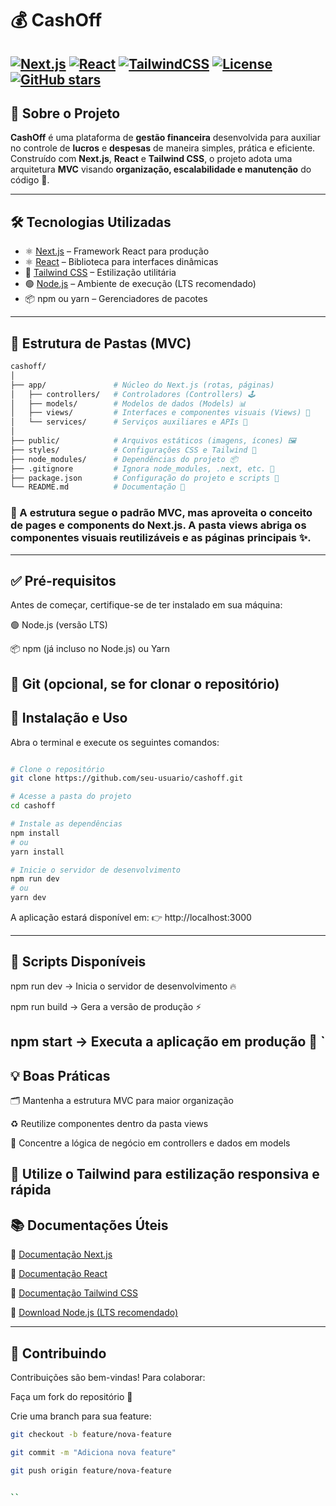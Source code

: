 # 💰 CashOff

[![Next.js](https://img.shields.io/badge/Next.js-13.5.1-black?logo=next.js)](https://nextjs.org/docs) 
[![React](https://img.shields.io/badge/React-18.3.0-blue?logo=react)](https://react.dev/) 
[![TailwindCSS](https://img.shields.io/badge/TailwindCSS-3.5.0-teal?logo=tailwind-css)](https://tailwindcss.com/docs) 
[![License](https://img.shields.io/badge/License-MIT-green)](LICENSE) 
[![GitHub stars](https://img.shields.io/github/stars/Andromeda067/CashOff)](https://github.com/seu-usuario/cashoff/stargazers)
---

## 📌 Sobre o Projeto

**CashOff** é uma plataforma de **gestão financeira** desenvolvida para auxiliar no controle de **lucros** e **despesas** de maneira simples, prática e eficiente.  
Construído com **Next.js**, **React** e **Tailwind CSS**, o projeto adota uma arquitetura **MVC** visando **organização, escalabilidade e manutenção** do código 🚀.

---

## 🛠 Tecnologias Utilizadas

- ⚛️ [Next.js](https://nextjs.org/docs) – Framework React para produção
- ⚛️ [React](https://react.dev/) – Biblioteca para interfaces dinâmicas
- 🎨 [Tailwind CSS](https://tailwindcss.com/docs) – Estilização utilitária
- 🟢 [Node.js](https://nodejs.org/) – Ambiente de execução (LTS recomendado)
- 📦 npm ou yarn – Gerenciadores de pacotes

---

## 📁 Estrutura de Pastas (MVC)

```bash
cashoff/
│
├── app/               # Núcleo do Next.js (rotas, páginas)
│   ├── controllers/   # Controladores (Controllers) 🕹
│   ├── models/        # Modelos de dados (Models) 📊
│   ├── views/         # Interfaces e componentes visuais (Views) 🎨
│   └── services/      # Serviços auxiliares e APIs 🔧
│
├── public/            # Arquivos estáticos (imagens, ícones) 🖼
├── styles/            # Configurações CSS e Tailwind 🎨
├── node_modules/      # Dependências do projeto 📦
├── .gitignore         # Ignora node_modules, .next, etc. 🚫
├── package.json       # Configuração do projeto e scripts 📜
└── README.md          # Documentação 📖


```
### 🔑 A estrutura segue o padrão MVC, mas aproveita o conceito de pages e components do Next.js. A pasta views abriga os componentes visuais reutilizáveis e as páginas principais ✨.
---
## ✅ Pré-requisitos

Antes de começar, certifique-se de ter instalado em sua máquina:

🟢 Node.js (versão LTS)

📦 npm (já incluso no Node.js) ou Yarn

🐙 Git
 (opcional, se for clonar o repositório)
---

## 🚀 Instalação e Uso
Abra o terminal e execute os seguintes comandos:

```bash

# Clone o repositório
git clone https://github.com/seu-usuario/cashoff.git

# Acesse a pasta do projeto
cd cashoff

# Instale as dependências
npm install
# ou
yarn install

# Inicie o servidor de desenvolvimento
npm run dev
# ou
yarn dev
```
A aplicação estará disponível em:
👉 http://localhost:3000

---

## 🏃 Scripts Disponíveis

npm run dev → Inicia o servidor de desenvolvimento 🔥

npm run build → Gera a versão de produção ⚡

npm start → Executa a aplicação em produção 🚀
`
---

## 💡 Boas Práticas

🗂 Mantenha a estrutura MVC para maior organização

♻️ Reutilize componentes dentro da pasta views

🧩 Concentre a lógica de negócio em controllers e dados em models

🎨 Utilize o Tailwind para estilização responsiva e rápida
---


## 📚 Documentações Úteis

📖 [Documentação Next.js](https://nextjs.org/docs)

📖 [Documentação React](https://react.dev/learn)

📖 [Documentação Tailwind CSS](https://tailwindcss.com/docs/installation/using-vite)

📖 [Download Node.js (LTS recomendado)](https://nodejs.org/en/download)

---

## 🤝 Contribuindo

Contribuições são bem-vindas! Para colaborar:

Faça um fork do repositório 🍴

Crie uma branch para sua feature:

```bash
git checkout -b feature/nova-feature

git commit -m "Adiciona nova feature"

git push origin feature/nova-feature


``